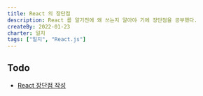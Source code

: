 ```yaml
---
title: React 의 장단점
description: React 를 알기전에 왜 쓰는지 알아야 기에 장단점을 공부했다.
createBy: 2022-01-23
charter: 일지
tags: ["일지", "React.js"]
---
```


## Todo

-   [React 장단점 작성](/study/react/react/#장단점-01-23)
